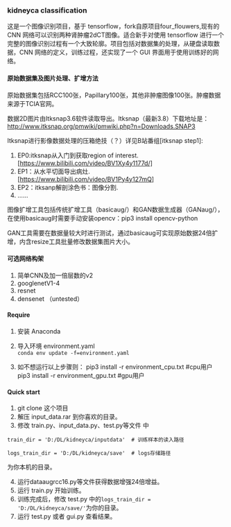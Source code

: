 ### kidneyca classification


这是一个图像识别项目，基于 tensorflow，fork自原项目four_flouwers,现有的 CNN 网络可以识别两种肾肿瘤2dCT图像。适合新手对使用 tensorflow 进行一个完整的图像识别过程有一个大致轮廓。项目包括对数据集的处理，从硬盘读取数据，CNN 网络的定义，训练过程，还实现了一个 GUI 界面用于使用训练好的网络。

#### 原始数据集及图片处理、扩增方法
原始数据集包括RCC100张，Papillary100张，其他非肿瘤图像100张。肿瘤数据来源于TCIA官网。

数据2D图片由Itksnap3.6软件读取导出。Itksnap（最新3.8）下载地址是：http://www.itksnap.org/pmwiki/pmwiki.php?n=Downloads.SNAP3

Itksnap进行影像数据处理的压箱绝技（？）详见B站番组[itksnap step1]:

1. EP0:itksnap从入门到获取region of interest.[https://www.bilibili.com/video/BV1Xy4y1177d/]
2. EP1：从水平切面导出病灶.[https://www.bilibili.com/video/BV1Py4y127mQ]
3. EP2：itksanp解剖涂色书：图像分割.
4. ......

图像扩增工具包括传统扩增工具（basicaug/）和GAN数据生成器（GANaug/），在使用basicaug时需要手动安装opencv：pip3 install opencv-python

GAN工具需要在数据量较大时进行测试，通过basicaug可实现原始数据24倍扩增，内含resize工具批量修改数据集图片大小。



#### 可选网络构架
1. 简单CNN及加一倍层数的v2
2. googlenetV1-4
3. resnet
4. densenet （untested）

#### Require

1. 安装 Anaconda

2. 导入环境 environment.yaml  
   `conda env update -f=environment.yaml`
   
3. 如不想运行以上步骤则： pip3 install -r environment_cpu.txt  #cpu用户
                       pip3 install -r environment_gpu.txt  #gpu用户
#### Quick start

1. git clone 这个项目
2. 解压 input_data.rar 到你喜欢的目录。
3. 修改 train.py、input_data.py、test.py等文件 中

```
train_dir = 'D:/DL/kidneyca/inputdata'  # 训练样本的读入路径

logs_train_dir = 'D:/DL/kidneyca/save'  # logs存储路径
```

为你本机的目录。

4. 运行dataaugrcc16.py等文件获得数据增强24倍增益。
5. 运行 train.py 开始训练。
6. 训练完成后，修改 test.py 中的`logs_train_dir = 'D:/DL/kidneyca/save/'`为你的目录。
7. 运行 test.py 或者 gui.py 查看结果。
